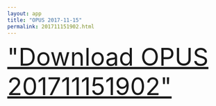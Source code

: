 ```yaml
---
layout: app
title: "OPUS 2017-11-15"
permalink: 201711151902.html
---
```

<div class="pure-g">
    <div class="pure-u-1-1" style="font-size: 4em">
        <a class="pure-button-primary" href="itms-services://?action=download-manifest&url=https%3A%2F%2Flitsungyisigono.github.io%2FTestScript%2Fmanifests%2F201711151902.plist"><i class="fa fa-download" aria-hidden="true"></i>"Download OPUS 201711151902"</a>
    </div>
</div>